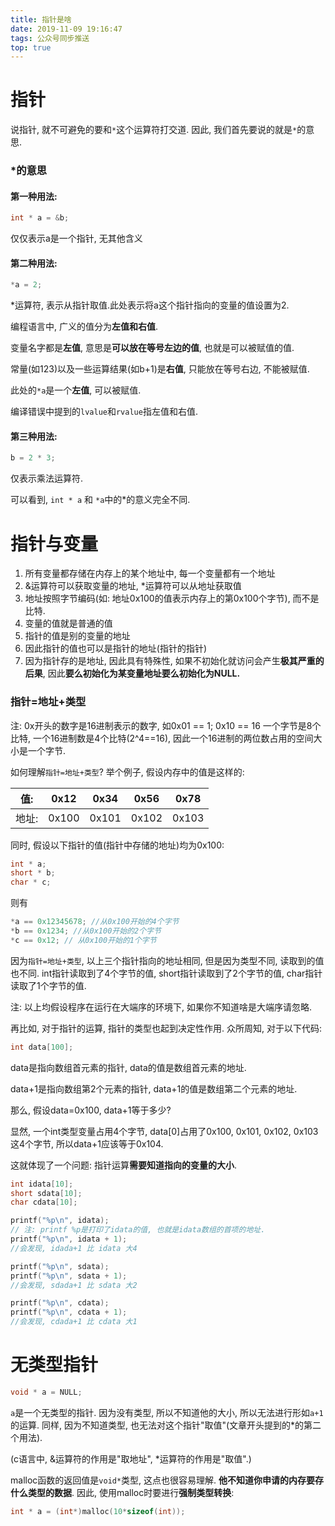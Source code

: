 ```yaml
---
title: 指针是啥
date: 2019-11-09 19:16:47
tags: 公众号同步推送
top: true
---
```

# 指针

说指针, 就不可避免的要和`*`这个运算符打交道. 因此, 我们首先要说的就是`*`的意思.

### *的意思
#### 第一种用法:
```cpp
int * a = &b;
```
仅仅表示a是一个指针, 无其他含义

#### 第二种用法:
```cpp
*a = 2;
```
*运算符, 表示从指针取值.此处表示将a这个指针指向的变量的值设置为2.

编程语言中, 广义的值分为**左值和右值**. 

变量名字都是**左值**, 意思是**可以放在等号左边的值**, 也就是可以被赋值的值. 

常量(如123)以及一些运算结果(如b+1)是**右值**, 只能放在等号右边​, 不能被赋值.

此处的`*a`是一个**左值**, 可以被赋值.

编译错误中提到的`lvalue`和`rvalue`指左值和右值.

#### 第三种用法:
```cpp
b = 2 * 3;
```
仅表示乘法运算符.


可以看到, `int * a` 和 `*a`中的*的意义完全不同.

# 指针与变量

1. 所有变量都存储在内存上的某个地址中, 每一个变量都有一个地址
2. &运算符可以获取变量的地址, *运算符可以从地址获取值
3. 地址按照字节编码(如: 地址0x100的值表示内存上的第0x100个字节), 而不是比特.
4. 变量的值就是普通的值
5. 指针的值是别的变量的地址
6. 因此指针的值也可以是指针的地址(指针的指针)
7. 因为指针存的是地址, 因此具有特殊性, 如果不初始化就访问会产生**极其严重的后果**, 因此**要么初始化为某变量地址要么初始化为NULL.**

### 指针=地址+类型

注: 0x开头的数字是16进制表示的数字, 如0x01 == 1; 0x10 == 16
一个字节是8个比特, 一个16进制数是4个比特(2^4==16), 因此一个16进制的两位数占用的空间大小是一个字节.


如何理解`指针=地址+类型`? 举个例子, 假设内存中的值是这样的:

|值:|0x12|0x34|0x56|0x78|
|-|-|-|-|-|
|地址:|0x100|0x101|0x102|0x103|

同时, 假设以下指针的值(指针中存储的地址)均为0x100:
```cpp
int * a;
short * b;
char * c;
```
则有
```cpp
*a == 0x12345678; //从0x100开始的4个字节
*b == 0x1234; //从0x100开始的2个字节
*c == 0x12; // 从0x100开始的1个字节
```
因为`指针=地址+类型`, 以上三个指针指向的地址相同, 但是因为类型不同, 读取到的值也不同. int指针读取到了4个字节的值, short指针读取到了2个字节的值, char指针读取了1个字节的值.

注: 以上均假设程序在运行在大端序的环境下, 如果你不知道啥是大端序请忽略.



再比如, 对于指针的运算, 指针的类型也起到决定性作用. 众所周知, 对于以下代码:
```cpp
int data[100];
```
data是指向数组首元素的指针, data的值是数组首元素的地址.

data+1是指向数组第2个元素的指针, data+1的值是数组第二个元素的地址.

那么, 假设data=0x100, data+1等于多少?

显然, 一个int类型变量占用4个字节, data[0]占用了0x100, 0x101, 0x102, 0x103 这4个字节, 所以data+1应该等于0x104. 

这就体现了一个问题: 指针运算**需要知道指向的变量的大小**.

```cpp
int idata[10];
short sdata[10];
char cdata[10];

printf("%p\n", idata);
// 注: printf %p是打印了idata的值, 也就是idata数组的首项的地址.
printf("%p\n", idata + 1);
//会发现, idada+1 比 idata 大4

printf("%p\n", sdata);
printf("%p\n", sdata + 1);
//会发现, sdada+1 比 sdata 大2

printf("%p\n", cdata);
printf("%p\n", cdata + 1);
//会发现, cdada+1 比 cdata 大1
```

# 无类型指针

```cpp
void * a = NULL;
```

`a`是一个无类型的指针. 因为没有类型, 所以不知道他的大小, 所以无法进行形如`a+1`的运算.
同样, 因为不知道类型, 也无法对这个指针"取值"(文章开头提到的*的第二个用法).

(c语言中, &运算符的作用是"取地址", *运算符的作用是"取值".)

malloc函数的返回值是`void*`类型, 这点也很容易理解. **他不知道你申请的内存要存什么类型的数据**. 因此, 使用malloc时要进行**强制类型转换**:

```cpp
int * a = (int*)malloc(10*sizeof(int));
```
